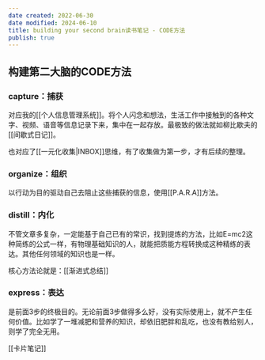 ```yaml
---
date created: 2022-06-30
date modified: 2024-06-10
title: building your second brain读书笔记 - CODE方法
publish: true
---
```

## 构建第二大脑的CODE方法

### capture：捕获

对应我的[[个人信息管理系统]]。将个人闪念和想法，生活工作中接触到的各种文字、视频、语音等信息记录下来，集中在一起存放。最极致的做法就如柳比歇夫的[[间歇式日记]]。

也对应了[[一元化收集|INBOX]]思维，有了收集做为第一步，才有后续的整理。

### organize：组织

以行动为目的驱动自己去阻止这些捕获的信息，使用[[P.A.R.A]]方法。

### distill：内化

不管文章多复杂，一定能基于自己已有的常识，找到提炼的方法，比如E=mc2这种简练的公式一样，有物理基础知识的人，就能把质能方程转换成这种精练的表达。其他任何领域的知识也是一样。

核心方法论就是：[[渐进式总结]]

### express：表达

是前面3步的终极目的。无论前面3步做得多么好，没有实际使用上，就不产生任何价值。比如学了一堆减肥和营养的知识，却依旧肥胖和乱吃，也没有教给别人，则学了完全无用。

[[卡片笔记]]